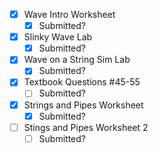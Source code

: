 - [x] Wave Intro Worksheet
	- [x] Submitted?
- [x] Slinky Wave Lab
	- [x] Submitted?
- [x] Wave on a String Sim Lab
	- [x] Submitted?
- [x] Textbook Questions #45-55
	- [ ] Submitted?
- [x] Strings and Pipes Worksheet
	- [x] Submitted?
- [ ] Stings and Pipes Worksheet 2
	- [ ] Submitted?
